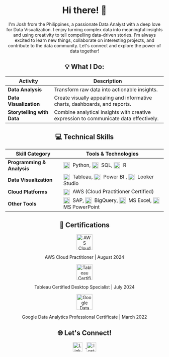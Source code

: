 <div align="center">
  
<h1>Hi there! 👋</h1>
I'm Josh from the Philippines, a passionate Data Analyst with a deep love for Data Visualization. I enjoy turning complex data into meaningful insights and using creativity to tell compelling data-driven stories. I'm always excited to learn new things, collaborate on interesting projects, and contribute to the data community. Let's connect and explore the power of data together!



<h2>💡 What I Do:</h2>  

| **Activity**              | **Description**                                                                                             |
|---------------------------|-------------------------------------------------------------------------------------------------------------|
| **Data Analysis**          | Transform raw data into actionable insights.                                                               |
| **Data Visualization**     | Create visually appealing and informative charts, dashboards, and reports.                                 |
| **Storytelling with Data** | Combine analytical insights with creative expression to communicate data effectively.                      |


<h2>💻 Technical Skills</h2>  

| **Skill Category**           | **Tools & Technologies**                                                                                 |
|------------------------------|---------------------------------------------------------------------------------------------------------|
| **Programming & Analysis**    | <img src="https://cdn-icons-png.flaticon.com/512/5968/5968350.png" alt="Python" width="20" style="vertical-align:middle; margin-right:5px;" /> Python, <img src="https://cdn-icons-png.flaticon.com/512/2772/2772128.png" alt="SQL" width="20" style="vertical-align:middle; margin-right:5px;" /> SQL, <img src="https://upload.wikimedia.org/wikipedia/commons/thumb/1/1b/R_logo.svg/724px-R_logo.svg.png" alt="R" width="20" style="vertical-align:middle; margin-right:5px;" /> R |
| **Data Visualization**        | <img src="https://logos-world.net/wp-content/uploads/2021/10/Tableau-Symbol.png" alt="Tableau" width="20" style="vertical-align:middle; margin-right:5px;" /> Tableau, <img src="https://upload.wikimedia.org/wikipedia/commons/thumb/c/cf/New_Power_BI_Logo.svg/1200px-New_Power_BI_Logo.svg.png" alt="Power BI" width="20" style="vertical-align:middle; margin-right:5px;" /> Power BI , <img src="https://seeklogo.com/images/G/google-looker-logo-B27BD25E4E-seeklogo.com.png" alt="Looker Studio" width="20" style="vertical-align:middle; margin-right:5px;" /> Looker Studio|
| **Cloud Platforms**           | <img src="https://upload.wikimedia.org/wikipedia/commons/thumb/9/93/Amazon_Web_Services_Logo.svg/2560px-Amazon_Web_Services_Logo.svg.png" alt="AWS" width="20" style="vertical-align:middle; margin-right:5px;" /> AWS (Cloud Practitioner Certified) |
| **Other Tools**               | <img src="https://upload.wikimedia.org/wikipedia/commons/thumb/5/59/SAP_2011_logo.svg/2560px-SAP_2011_logo.svg.png" alt="SAP" width="20" style="vertical-align:middle; margin-right:5px;" /> SAP, <img src="https://cdn.worldvectorlogo.com/logos/google-bigquery-logo-1.svg" alt="BigQuery" width="20" style="vertical-align:middle; margin-right:5px;" /> BigQuery, <img src="https://encrypted-tbn0.gstatic.com/images?q=tbn:ANd9GcTroU91FLk1e5CTmveZCstER9A-qLpJGNtZvA&s" alt="MS Excel" width="20" style="vertical-align:middle; margin-right:5px;" /> MS Excel, <img src="https://cdn.icon-icons.com/icons2/3053/PNG/512/microsoft_powerpoint_macos_bigsur_icon_189966.png" alt="MS PowerPoint" width="20" style="vertical-align:middle; margin-right:5px;" /> MS PowerPoint |


<h2>📜 Certifications</h2>

<img src="https://images.credly.com/size/680x680/images/00634f82-b07f-4bbd-a6bb-53de397fc3a6/image.png" alt="AWS Cloud Practitioner" width="50"/> 

AWS Cloud Practitioner | August 2024

<img src="https://images.credly.com/size/680x680/images/ef3e7933-f1f1-4bba-9b10-f278188c72ad/image.png" alt="Tableau Certified Desktop Specialist" width="50"/> 

Tableau Certified Desktop Specialist | July 2024

<img src="https://images.credly.com/size/680x680/images/d41de2b7-cbc2-47ec-bcf1-ebecbe83872f/GCC_badge_DA_1000x1000.png" alt="Google Data Analytics Professional Certificate" width="50"/> 

Google Data Analytics Professional Certificate | March 2022



<h2>🌐 Let's Connect!</h2>

<a href="https://www.linkedin.com/in/josh-salvador-1b0622205/">
    <img src="https://cdn-icons-png.flaticon.com/512/174/174857.png" alt="LinkedIn" width="30" style="vertical-align:middle; margin-right:10px;" />
</a>

<a href="https://www.instagram.com/joshalvador/">
    <img src="https://cdn-icons-png.flaticon.com/512/2111/2111463.png" alt="Instagram" width="30" style="vertical-align:middle;" />
</a>


</div>
